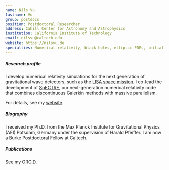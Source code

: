 ```yaml
---
name: Nils Vu
lastname: Vu
group: postdocs
position: Postdoctoral Researcher
address: Cahill Center for Astronomy and Astrophysics
institution: California Institute of Technology
email: nilsvu@caltech.edu
website: https://nilsvu.de
specialties: Numerical relativity, black holes, elliptic PDEs, initial data
---
```


##### Research profile

I develop numerical relativity simulations for the next generation of
gravitational wave detectors, such as the
[LISA space mission](https://www.esa.int/Science_Exploration/Space_Science/LISA).
I co-lead the development of
[SpECTRE](https://github.com/sxs-collaboration/spectre), our next-generation
numerical relativity code that combines discontinuous Galerkin methods with
massive parallelism.

For details, see my [website](https://nilsvu.de).

##### Biography

I received my Ph.D. from the Max Planck Institute for Gravitational Physics
(AEI) Potsdam, Germany under the supervision of Harald Pfeiffer.
I am now a Burke Postdoctoral Fellow at Caltech.

##### Publications

See my [ORCID](https://orcid.org/0000-0002-5767-3949).
